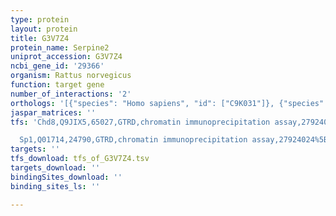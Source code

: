 ```yaml
---
type: protein
layout: protein
title: G3V7Z4
protein_name: Serpine2
uniprot_accession: G3V7Z4
ncbi_gene_id: '29366'
organism: Rattus norvegicus
function: target gene
number_of_interactions: '2'
orthologs: '[{"species": "Homo sapiens", "id": ["C9K031"]}, {"species": "Danio rerio", "id": ["<a href=\"/protein/q7zvl5\">Q7ZVL5</a>"]}, {"species": "Mus musculus", "id": ["<a href=\"/protein/q07235\">Q07235</a>"]}]'
jaspar_matrices: ''
tfs: 'Chd8,Q9JIX5,65027,GTRD,chromatin immunoprecipitation assay,27924024%5Buid%5D,No

  Sp1,Q01714,24790,GTRD,chromatin immunoprecipitation assay,27924024%5Buid%5D,No'
targets: ''
tfs_download: tfs_of_G3V7Z4.tsv
targets_download: ''
bindingSites_download: ''
binding_sites_ls: ''

---
```

